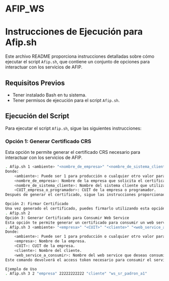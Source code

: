 # AFIP_WS
# Instrucciones de Ejecución para Afip.sh

Este archivo README proporciona instrucciones detalladas sobre cómo ejecutar el script `Afip.sh`, que contiene un conjunto de opciones para interactuar con los servicios de AFIP.

## Requisitos Previos

- Tener instalado Bash en tu sistema.
- Tener permisos de ejecución para el script `Afip.sh`.

## Ejecución del Script

Para ejecutar el script `Afip.sh`, sigue las siguientes instrucciones:

### Opción 1: Generar Certificado CRS

Esta opción te permite generar el certificado CRS necesario para interactuar con los servicios de AFIP.

```bash
. Afip.sh 1 <ambiente> "<nombre_de_empresa>" "<nombre_de_sistema_cliente>" "<CUIT_empresa_o_programador>"
Donde:
    <ambiente>: Puede ser 1 para producción o cualquier otro valor para entorno de testing.
    <nombre_de_empresa>: Nombre de la empresa que solicita el certificado.
    <nombre_de_sistema_cliente>: Nombre del sistema cliente que utilizará el certificado.
    <CUIT_empresa_o_programador>: CUIT de la empresa o programador.
Después de generar el certificado, sigue las instrucciones proporcionadas en este enlace.

Opción 2: Firmar Certificado
Una vez generado el certificado, puedes firmarlo utilizando esta opción.
. Afip.sh 2
Opción 3: Generar Certificado para Consumir Web Service
Esta opción te permite generar un certificado para consumir un web service específico de AFIP.
. Afip.sh 3 <ambiente> "<empresa>" "<CUIT>" "<cliente>" "<web_service_a_consumir>"
Donde:
    <ambiente>: Puede ser 1 para producción o cualquier otro valor para entorno de testing.
    <empresa>: Nombre de la empresa.
    <CUIT>: CUIT de la empresa.
    <cliente>: Nombre del cliente.
    <web_service_a_consumir>: Nombre del web service que deseas consumir.
Este comando devolverá el access token necesario para consumir el servicio indicado.

Ejemplo de Uso
. Afip.sh 3 2 "empresa" 22222222222 "cliente" "ws_sr_padron_a1"